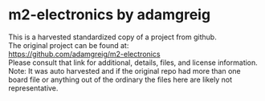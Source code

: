
# m2-electronics by adamgreig  
This is a harvested standardized copy of a project from github.  
The original project can be found at:  
https://github.com/adamgreig/m2-electronics  
Please consult that link for additional, details, files, and license information.  
Note: It was auto harvested and if the original repo had more than one board file or anything out of the ordinary the files here are likely not representative.  
    